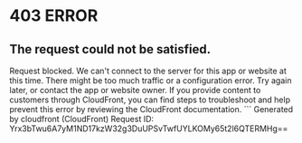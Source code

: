 # 403 ERROR

## The request could not be satisfied.

Request blocked. We can't connect to the server for this app or website at this time. There might be too much traffic or a configuration error. Try again later, or contact the app or website owner. If you provide content to customers through CloudFront, you can find steps to troubleshoot and help prevent this error by reviewing the CloudFront documentation. ```
Generated by cloudfront (CloudFront)
Request ID: Yrx3bTwu6A7yM1ND17kzW32g3DuUPSvTwfUYLKOMy65t2l6QTERMHg==

```

